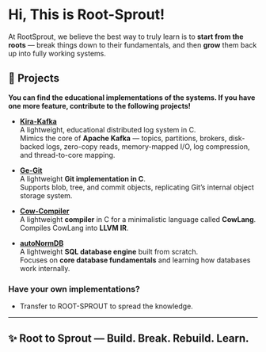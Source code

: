 # Hi, This is Root-Sprout!

At RootSprout, we believe the best way to truly learn is to **start from the roots** — break things down to their fundamentals, and then **grow** them back up into fully working systems.  


## 🚀 Projects  

**You can find the educational implementations of the systems. If you have one more feature, contribute to the following projects!**


- [**Kira-Kafka**](https://github.com/ROOT-SPROUT/Kira-Kafka)  
  A lightweight, educational distributed log system in C.  
  Mimics the core of **Apache Kafka** — topics, partitions, brokers, disk-backed logs, zero-copy reads, memory-mapped I/O, log compression, and thread-to-core mapping.  

- [**Ge-Git**](https://github.com/ROOT-SPROUT/Ge-Git)  
  A lightweight **Git implementation in C**.  
  Supports blob, tree, and commit objects, replicating Git’s internal object storage system.  

- [**Cow-Compiler**](https://github.com/ROOT-SPROUT/Cow-Compiler)  
  A lightweight **compiler** in C for a minimalistic language called **CowLang**.  
  Compiles CowLang into **LLVM IR**.  

- [**autoNormDB**](https://github.com/ROOT-SPROUT/AutoNormDB)  
  A lightweight **SQL database engine** built from scratch.  
  Focuses on **core database fundamentals** and learning how databases work internally.

### **Have your own implementations?**
- Transfer to ROOT-SPROUT to spread the knowledge.
---

  

## ✨ **Root to Sprout — Build. Break. Rebuild. Learn.**
